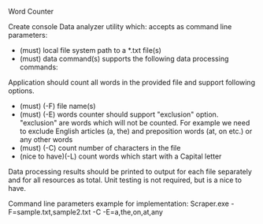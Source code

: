 Word Counter

Create console Data analyzer utility which: accepts as command line parameters:
- (must) local file system path to a *.txt file(s)
- (must) data command(s)
supports the following data processing commands:

Application should count all words in the provided file and support following options.
- (must) (-F) file name(s)
- (must) (-E) words counter should support "exclusion" option. "exclusion" are words which will not be counted. For example we need to exclude English articles (a, the) and preposition words (at, on etc.) or any other words 
- (must) (-C) count number of characters in the file
- (nice to have)(-L) count words which start with a Capital letter

Data processing results should be printed to output for each file separately and for all resources as total.
Unit testing is not required, but is a nice to have. 

Command line parameters example for implementation:
Scraper.exe -F=sample.txt,sample2.txt -C -E=a,the,on,at,any
